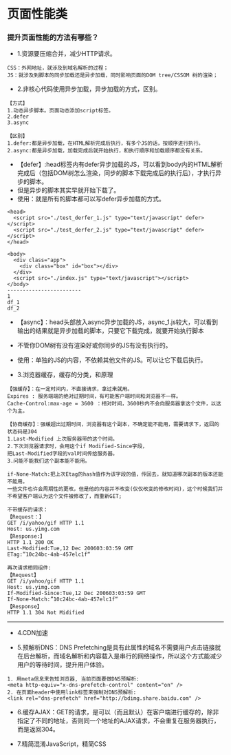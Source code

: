 # 页面性能类

### 提升页面性能的方法有哪些？

* 1.资源要压缩合并，减少HTTP请求。
```
CSS：外网地址，就涉及到域名解析的过程；
JS：就涉及到脚本的同步加载还是异步加载，同时影响页面的DOM tree/CSSOM 树的渲染；
```

* 2.非核心代码使用异步加载，异步加载的方式，区别。
```
【方式】
1.动态异步脚本。页面动态添加script标签。
2.defer
3.async

【区别】
1.defer:都是异步加载，在HTML解析完成后执行，有多个JS的话，按顺序进行执行。
2.async:都是异步加载，加载完成后就开始执行，和执行顺序和加载顺序都没有关系。
```

* 【defer】:head标签内有defer异步加载的JS，可以看到body内的HTML解析完成后（包括DOM树怎么渲染，同步的脚本下载完成后的执行后），才执行异步的脚本。
* 但是异步的脚本其实早就开始下载了。
* 使用：就是所有的脚本都可以写defer异步加载的方式。
```
<head>
  <script src="./test_derfer_1.js" type="text/javascript" defer></script>
  <script src="./test_derfer_2.js" type="text/javascript" defer></script>
</head>

<body>
  <div class="app">
    <div class="box" id="box"></div>
  </div>
  <script src="./index.js" type="text/javascript"></script>
</body>
------------------------
1
df_1
df_2
```

* 【async】：head头部放入async异步加载的JS，async_1.js较大，可以看到输出的结果就是异步加载的脚本，只要它下载完成，就要开始执行脚本
* 不管你DOM树有没有渲染好或你同步的JS有没有执行的。
* 使用：单独的JS的内容，不依赖其他文件的JS。可以让它下载后执行。

* 3.浏览器缓存，缓存的分类，和原理
```
【强缓存】：在一定时间内，不直接请求，拿过来就用。
Expires : 服务端端的绝对过期时间，有可能客户端时间和浏览器不一样。
Cache-Control:max-age = 3600 ：相对时间，3600秒内不会向服务器拿这个文件，以这个为主。

【协商缓存】：强缓超出过期时间，浏览器有这个副本，不确定能不能用，需要请求下，返回的状态码是304
1.Last-Modified 上次服务器带的这个时间。
2.下次浏览器请求时，会用这个if Modified-Since字段，
把Last-Modified字段的val时间传给服务器。
3.问能不能我们这个副本能不能用。

if-None-Match:把上次Etag的hash值作为该字段的值，传回去，就知道哪次副本的版本还能不能用。
一些文件也许会周期性的更改，但是他的内容并不改变(仅仅改变的修改时间)，这个时候我们并不希望客户端认为这个文件被修改了，而重新GET;
```

```
不带缓存的请求：
【Request：】
GET /i/yahoo/gif HTTP 1.1
Host: us.yimg.com
【Response:】
HTTP 1.1 200 OK
Last-Modified:Tue,12 Dec 200603:03:59 GMT
ETag:”10c24bc-4ab-457elc1f“

再次请求相同组件:
【Request】
GET /i/yahoo/gif HTTP 1.1
Host: us.yimg.com
If-Modified-Since:Tue,12 Dec 200603:03:59 GMT
If-None-Match:”10c24bc-4ab-457elc1f“
【Response】
HTTP 1.1 304 Not Midified
```
-------------

* 4.CDN加速

* 5.预解析DNS：DNS Prefetching是具有此属性的域名不需要用户点击链接就在后台解析，而域名解析和内容载入是串行的网络操作，所以这个方式能减少用户的等待时间，提升用户体验。
```
1. 用meta信息来告知浏览器, 当前页面要做DNS预解析:
<meta http-equiv="x-dns-prefetch-control" content="on" />
2. 在页面header中使用link标签来强制对DNS预解析: 
<link rel="dns-prefetch" href="http://bdimg.share.baidu.com" />
```

* 6.缓存AJAX：GET的请求，是可以（而且默认）在客户端进行缓存的，除非指定了不同的地址，否则同一个地址的AJAX请求，不会重复在服务器执行，而是返回304。

* 7.精简混淆JavaScript，精简CSS
